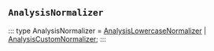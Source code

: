 ## `AnalysisNormalizer`
:::
type AnalysisNormalizer = [AnalysisLowercaseNormalizer](./AnalysisLowercaseNormalizer.md) | [AnalysisCustomNormalizer](./AnalysisCustomNormalizer.md);
:::
